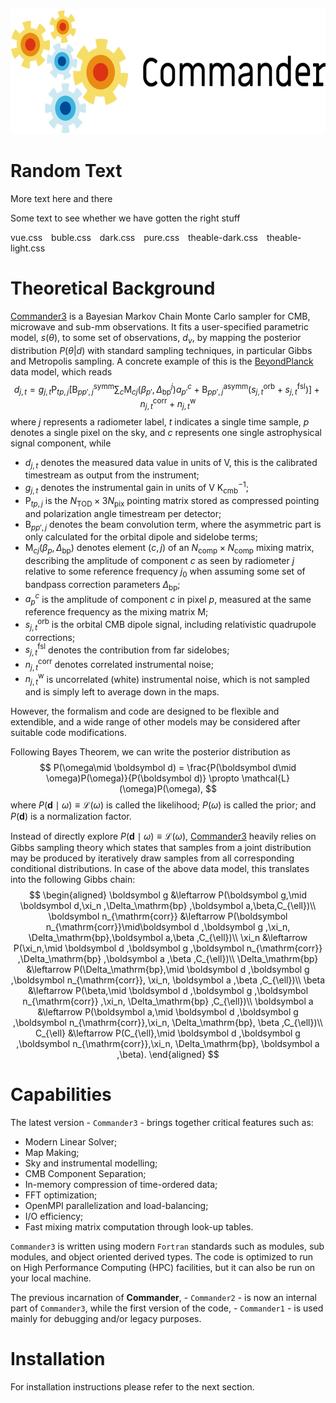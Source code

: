 <a name="top"></a>
<p align="center">
    <img src="_media/commander3-logo.png" height="200">
</p>

# 

# Random Text


More text here and there

Some text to see whether we have gotten the right stuff

<div class="demo-theme-preview">
  <a data-theme="vue">vue.css</a>
  <a data-theme="buble">buble.css</a>
  <a data-theme="dark">dark.css</a>
  <a data-theme="pure">pure.css</a>
  <a data-theme="themeable-dark">theable-dark.css</a>
  <a data-theme="themeable-light">theable-light.css</a>
</div>

<style>
  .demo-theme-preview a {
    padding-right: 10px;
  }

  .demo-theme-preview a:hover {
    cursor: pointer;
    text-decoration: underline;
  }
</style>

<script>
  var preview = Docsify.dom.find('.demo-theme-preview');
  var themes = Docsify.dom.findAll('[rel="stylesheet"]');

  preview.onclick = function (e) {
    var title = e.target.getAttribute('data-theme');

    themes.forEach(function (theme) {
      theme.disabled = theme.title !== title;
    });
  };
</script>

# Theoretical Background

[Commander3](https://github.com/Cosmoglobe/Commander) is a Bayesian Markov Chain Monte Carlo sampler for CMB, microwave and sub-mm observations. It fits a user-specified parametric model, $s(\theta)$, to some set of observations, $d_\nu$, by mapping the posterior distribution $P(\theta|d)$ with standard sampling techniques, in particular Gibbs and Metropolis sampling. A concrete example of this is the [BeyondPlanck](https://beyondplanck.science) data model, which reads
$$
d_{j,t} = g_{j,t}\mathsf P_{tp,j}\left[ \mathsf B^{\mathrm{symm}}_{pp',j}\sum_{c} \mathsf M_{cj}(\beta_{p'}, \Delta_\mathrm{bp}^{j})a^c_{p'} + \mathsf B^{\mathrm{asymm}}_{pp',j}\left(s^{\mathrm{orb}}_{j,t} + s^{\mathrm{fsl}}_{j,t}\right)\right] + n^{\mathrm{corr}}_{j,t} + n^{\mathrm{w}}_{j,t}
$$
where $j$ represents a radiometer label, $t$ indicates a single time sample, $p$ denotes a single pixel on the sky, and $c$ represents one single astrophysical signal component, while

- $d_{j,t}$ denotes the measured data value in units of V, this is the calibrated timestream as output from the instrument;
- $g_{j,t}$ denotes the instrumental gain in units of V K$_{\mathrm{cmb}}^{-1}$;
- $\mathsf P_{tp,j}$ is the $N_{\mathrm{TOD}}\times 3N_{\mathrm{pix}}$ pointing matrix stored as compressed pointing and polarization angle timestream per detector;
- $\mathsf B_{pp',j}$ denotes the beam convolution term, where the asymmetric part is only calculated for the orbital dipole and sidelobe terms;
- $\mathsf M_{cj}(\beta_{p}, \Delta_\mathrm{bp})$ denotes element $(c,j)$ of an $N_{\mathrm{comp}}\times N_{\mathrm{comp}}$ mixing matrix, describing the amplitude of component $c$ as seen by radiometer $j$ relative to some reference frequency $j_0$ when assuming some set of bandpass correction parameters $\Delta_\mathrm{bp}$;
- $a^c_{p}$ is the amplitude of component $c$ in pixel $p$, measured at the same reference frequency as the mixing matrix $\mathsf M$;
- $s^{\mathrm{orb}}_{j,t}$ is the orbital CMB dipole signal, including relativistic quadrupole corrections;
- $s^{\mathrm{fsl}}_{j,t}$ denotes the contribution from far sidelobes;
- $n^{\mathrm{corr}}_{j,t}$ denotes correlated instrumental noise;
- $n^{\mathrm{w}}_{j,t}$ is uncorrelated (white) instrumental noise, which is not sampled and is simply left to average down in the maps.

However, the formalism and code are designed to be flexible and extendible, and a wide range of other models may be considered after suitable code modifications.

Following Bayes Theorem, we can write the posterior distribution as
$$
P(\omega\mid \boldsymbol d) = \frac{P(\boldsymbol d\mid \omega)P(\omega)}{P(\boldsymbol d)} \propto \mathcal{L}(\omega)P(\omega),
$$
where $P(\boldsymbol d\mid \omega)\equiv\mathcal{L}(\omega)$ is called the likelihood; $P(\omega)$ is called the prior; and $P(\boldsymbol d)$ is a normalization factor.

Instead of directly explore $P(\boldsymbol d\mid \omega)\equiv\mathcal{L}(\omega)$, [Commander3](https://github.com/Cosmoglobe/Commander) heavily relies on Gibbs sampling theory which states that samples from a joint distribution may be produced by iteratively draw samples from all corresponding conditional distributions. In case of the above data model, this translates into the following Gibbs chain: 
$$
\begin{aligned}
\boldsymbol g &\leftarrow P(\boldsymbol g,\mid \boldsymbol d,\xi_n ,\Delta_\mathrm{bp} ,\boldsymbol a,\beta,C_{\ell})\\
\boldsymbol n_{\mathrm{corr}} &\leftarrow P(\boldsymbol n_{\mathrm{corr}}\mid\boldsymbol d ,\boldsymbol g ,\xi_n, \Delta_\mathrm{bp},\boldsymbol a,\beta ,C_{\ell})\\
\xi_n &\leftarrow P(\xi_n,\mid \boldsymbol d ,\boldsymbol g ,\boldsymbol n_{\mathrm{corr}} ,\Delta_\mathrm{bp} ,\boldsymbol a ,\beta ,C_{\ell})\\
\Delta_\mathrm{bp} &\leftarrow P(\Delta_\mathrm{bp},\mid \boldsymbol d ,\boldsymbol g ,\boldsymbol n_{\mathrm{corr}}, \xi_n, \boldsymbol a ,\beta ,C_{\ell})\\
\beta &\leftarrow P(\beta,\mid \boldsymbol d ,\boldsymbol g ,\boldsymbol n_{\mathrm{corr}} ,\xi_n, \Delta_\mathrm{bp} ,C_{\ell})\\
\boldsymbol a &\leftarrow P(\boldsymbol a,\mid \boldsymbol d ,\boldsymbol g ,\boldsymbol n_{\mathrm{corr}},\xi_n, \Delta_\mathrm{bp}, \beta ,C_{\ell})\\
C_{\ell} &\leftarrow P(C_{\ell},\mid \boldsymbol d ,\boldsymbol g ,\boldsymbol n_{\mathrm{corr}},\xi_n,
\Delta_\mathrm{bp}, \boldsymbol a ,\beta).
\end{aligned}
$$

# Capabilities

The latest version - `Commander3` - brings together critical features such as:

- Modern Linear Solver;
- Map Making;
- Sky and instrumental modelling;
- CMB Component Separation;
- In-memory compression of time-ordered data; 
- FFT optimization; 
- OpenMPI parallelization and load-balancing; 
- I/O efficiency;
- Fast mixing matrix computation through look-up tables.

`Commander3` is written using modern `Fortran` standards such as modules, sub modules, and object oriented derived types. The code is optimized to run on High Performance Computing (HPC) facilities, but it can also be run on your local machine.

The previous incarnation of **Commander**, - `Commander2` - is now an internal part of `Commander3`, while the first version of the code, - `Commander1` - is used mainly for debugging and/or legacy purposes.

# Installation

For installation instructions please refer to the next section.
